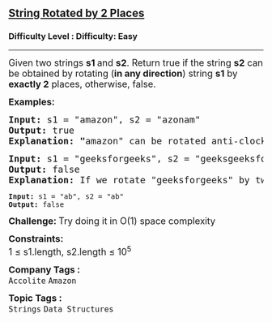 <h2><a href="https://www.geeksforgeeks.org/problems/check-if-string-is-rotated-by-two-places-1587115620/1?utm_source=geeksforgeeks&utm_medium=article_practice_tab&utm_campaign=article_practice_tab">String Rotated by 2 Places</a></h2><h3>Difficulty Level : Difficulty: Easy</h3><hr><div class="problems_problem_content__Xm_eO"><p><span style="font-size: 18px;">Given two strings <strong>s1 </strong>and <strong>s2</strong>. Return true if the string <strong>s2</strong> can be obtained by rotating</span><span style="font-size: 18px;">&nbsp;</span><span style="font-size: 18px;">(<strong>in any direction</strong>)</span><span style="font-size: 18px;"> </span><span style="font-size: 18px;">string <strong>s1</strong> by </span><strong style="font-size: 18px;">exactly 2</strong><span style="font-size: 18px;"> places, otherwise, false.</span></p>
<p><span style="font-size: 18px;"><strong>Examples:</strong></span></p>
<pre><span style="font-size: 18px;"><strong>Input: </strong>s1 = "amazon", s2 = "azonam"
<strong>Output: </strong>true<strong>
Explanation: "</strong>amazon" can be rotated anti-clockwise by two places, which will make it as "azonam".</span>
</pre>
<pre><span style="font-size: 18px;"><strong>Input: </strong>s1 = "geeksforgeeks", s2 = "geeksgeeksfor"
<strong>Output: </strong>false<strong>
Explanation: </strong>If we rotate "geeksforgeeks" by two place in any direction, we won't get "geeksgeeksfor".<br></span></pre>
<pre><strong>Input: </strong>s1 = "ab", s2 = "ab"
<strong>Output: </strong>false</pre>
<p><span style="font-size: 18px;"><strong>Challenge: </strong>Try doing it in O(1) space complexity</span></p>
<p><span style="font-size: 18px;"><strong>Constraints:</strong><br>1 ≤ s1.length, s2.length ≤ 10<sup>5</sup></span></p></div><p><span style=font-size:18px><strong>Company Tags : </strong><br><code>Accolite</code>&nbsp;<code>Amazon</code>&nbsp;<br><p><span style=font-size:18px><strong>Topic Tags : </strong><br><code>Strings</code>&nbsp;<code>Data Structures</code>&nbsp;